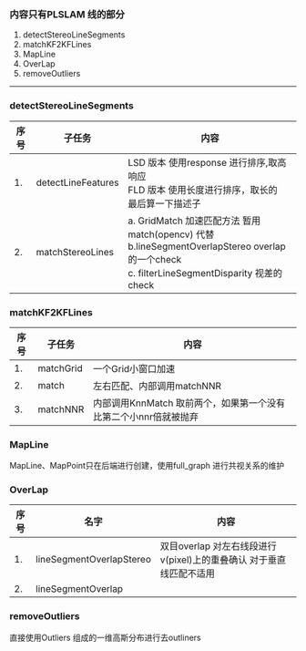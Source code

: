 <!--
 * @Author: Liu Weilong
 * @Date: 2021-03-15 13:06:24
 * @LastEditors: Liu Weilong 
 * @LastEditTime: 2021-03-24 13:50:19
 * @FilePath: /3rd-test-learning/31. orb_slam_related/pl-slam/code_reading/line.md
 * @Description: 
-->
### 内容只有PLSLAM 线的部分
1. detectStereoLineSegments
2. matchKF2KFLines
3. MapLine 
4. OverLap
5. removeOutliers


-------------

### detectStereoLineSegments

序号|子任务|内容
----|----|----
1. |detectLineFeatures|LSD 版本 使用response 进行排序,取高响应<br>FLD 版本 使用长度进行排序，取长的<br> 最后算一下描述子
2. |matchStereoLines|a. GridMatch 加速匹配方法 暂用match(opencv) 代替<br>b.lineSegmentOverlapStereo overlap的一个check<br>c. filterLineSegmentDisparity 视差的check


### matchKF2KFLines
序号|子任务|内容
---|---|---
1. |matchGrid|一个Grid小窗口加速
2. |match|左右匹配、内部调用matchNNR
3. |matchNNR|内部调用KnnMatch 取前两个，如果第一个没有比第二个小nnr倍就被抛弃


### MapLine
MapLine、MapPoint只在后端进行创建，使用full_graph 进行共视关系的维护

### OverLap
序号|名字|内容
---|---|----
1. |lineSegmentOverlapStereo|双目overlap 对左右线段进行v(pixel)上的重叠确认 对于垂直线匹配不适用
2. |lineSegmentOverlap|

### removeOutliers
直接使用Outliers 组成的一维高斯分布进行去outliners